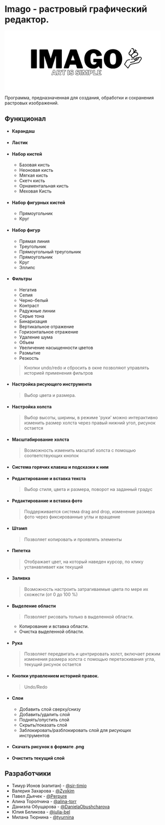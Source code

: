 # Imago - растровый графический редактор.

![](img/logo_readme.png)

Программа, предназначенная для создания, обработки и сохранения растровых изображений.


## Функционал

- #### Карандаш

- #### Ластик

- #### Набор кистей
  - Базовая кисть
  - Неоновая кисть
  - Мягкая кисть
  - Скетч кисть
  - Орнаментальная кисть
  - Меховая Кисть

- #### Набор фигурных кистей
  - Прямоугольник
  - Круг

- #### Набор фигур
  - Прямая линия
  - Треугольник
  - Прямоугольный треугольник
  - Прямоугольник
  - Круг
  - Эллипс

- #### Фильтры
  - Негатив
  - Сепия
  - Черно-белый
  - Контраст
  - Радужные линии
  - Серые тона
  - Бинаризация
  - Вертикальное отражение
  - Горизонтальное отражение
  - Удаление шума
  - Объем
  - Увеличение насыщенности цветов
  - Размытие
  - Резкость
  > Кнопки undo/redo и сбросить в окне позволяют управлять историей применения фильтров

- #### Настройка рисующего инструмента
  > Выбор цвета и размера.

- #### Настройка холста
  > Выбор высоты, ширины, в режиме 'руки' можно интерактивно изменить размер холста через правый нижний угол, рисунок остается

- #### Масштабирование холста
  > Возможность изменить масштаб холста с помощью соответствующих кнопок

- #### Система горячих клавиш и подсказки к ним

- #### Редактирование и вставка текста
  > Выбор стиля, цвета и размера, поворот на заданный градус

- #### Редактирование и вставка фото
  > Поддерживается система drag and drop, изменение размера фото через фиксированные углы и вращение


- #### Штамп
  > Позволяет копировать и проявлять элементы

- #### Пипетка
  > Отображает цвет, на который наведен курсор, по клику устанавливает как текущий

- #### Заливка
  > Возможность настроить затрагиваемые цвета по мере их схожести (от 0 до 100 %)

- #### Выделение области
  > Позволяет рисовать только в выделенной области.
  - Копирование и вставка области.
  - Очистка выделенной области.

- #### Рука
  > Позволяет передвигать и центрировать холст, включает режим изменения размера холста с помощью перетаскивания угла, текущий рисунок остается

- #### Кнопки управлением историей правок.
  > Undo/Redo

- #### Слои
  - Добавить слой сверху/снизу
  - Добавить/удалить слой
  - Поднять/опустить слой
  - Скрыть/показать слой
  - Заблокировать/разблокировать слой для рисующих инструментов

- #### Скачать рисунок в формате .png

- #### Очистить текущий слой

## Разработчики

* Тимур Ионов (капитан) - [@sir-timio](https://github.com/sir-timio)
* Валерия Захарова - [@Zyxkim](https://github.com/Zyxkim)
* Павел Дьячек - [@Perpure](https://github.com/Perpure)
* Алина Торопчина - [@alina-torr](https://github.com/alina-torr)
* Даниэла Обущарова - [@DanielaObushcharova](https://github.com/DanielaObushcharova)
* Юлия Беликова - [@julia-bel](https://github.com/julia-bel)
* Милана Тюрнина - [@tyurnina](https://github.com/tyurnina)
